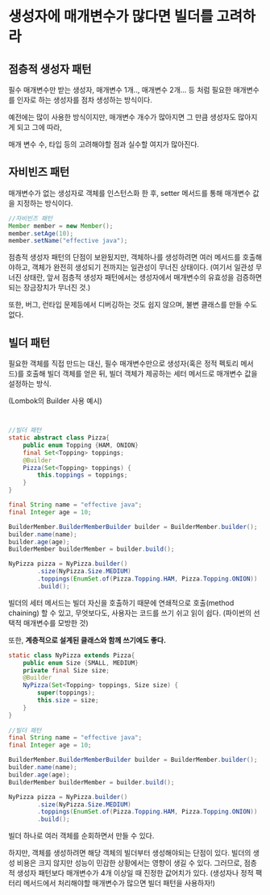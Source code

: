 # 생성자에 매개변수가 많다면 빌더를 고려하라
## 점층적 생성자 패턴
필수 매개변수만 받는 생성자, 매개변수 1개.., 매개변수 2개... 등 처럼 필요한 매개변수를 인자로 하는 생성자를 점차 생성하는 방식이다.

예전에는 많이 사용한 방식이지만, 매개변수 개수가 많아지면 그 만큼 생성자도 많아지게 되고 그에 따라,

매개 변수 수, 타입 등의 고려해야할 점과 실수할 여지가 많아진다.

## 자비빈즈 패턴
매개변수가 없는 생성자로 객체를 인스턴스화 한 후, setter 메서드를 통해 매개변수 값을 지정하는 방식이다.

```java
//자비빈즈 패턴
Member member = new Member();
member.setAge(10);
member.setName("effective java");
```
점층적 생성자 패턴의 단점이 보완됬지만, 객체하나를 생성하려면 여러 메서드를 호출해야하고, 
객체가 완전히 생성되기 전까지는 일관성이 무너진 상태이다.
(여기서 일관성 무너진 상태란, 앞서 점층적 생성자 패턴에서는 생성자에서 매개변수의 유효성을 검증하면 되는 장금장치가 무너진 것.)

또한, 버그, 런타입 문제등에서  디버깅하는 것도 쉽지 않으며, 불변 클래스를 만들 수도 없다.

## 빌더 패턴
필요한 객체를 직접 만드는 대신, 필수 매개변수만으로 생성자(혹은 정적 펙토리 메서드)를 호출해 빌더 객체를 얻은 뒤, 
빌더 객체가 제공하는 세터 메서드로 매개변수 값을 설정하는 방식.

(Lombok의 Builder 사용 예시)
```java


//빌더 패턴
static abstract class Pizza{
    public enum Topping {HAM, ONION}
    final Set<Topping> toppings;
    @Builder
    Pizza(Set<Topping> toppings) {
        this.toppings = toppings;
    }
}

final String name = "effective java";
final Integer age = 10;

BuilderMember.BuilderMemberBuilder builder = BuilderMember.builder();
builder.name(name);
builder.age(age);
BuilderMember builderMember = builder.build();

NyPizza pizza = NyPizza.builder()
        .size(NyPizza.Size.MEDIUM)
        .toppings(EnumSet.of(Pizza.Topping.HAM, Pizza.Topping.ONION))
        .build();
```
빌더의 세터 메서드는 빌더 자신을 호출하기 때문에 연쇄적으로 호출(method chaining) 할 수 있고,
무엇보다도, 사용자는 코드를 쓰기 쉬고 읽이 쉽다.
(파이썬의 선택적 매개변수를 모방한 것)

또한, **계층적으로 설계된 클래스와 함께 쓰기에도 좋다.**
```java
static class NyPizza extends Pizza{
    public enum Size {SMALL, MEDIUM}
    private final Size size;
    @Builder
    NyPizza(Set<Topping> toppings, Size size) {
        super(toppings);
        this.size = size;
    }
}
    
//빌더 패턴
final String name = "effective java";
final Integer age = 10;

BuilderMember.BuilderMemberBuilder builder = BuilderMember.builder();
builder.name(name);
builder.age(age);
BuilderMember builderMember = builder.build();

NyPizza pizza = NyPizza.builder()
        .size(NyPizza.Size.MEDIUM)
        .toppings(EnumSet.of(Pizza.Topping.HAM, Pizza.Topping.ONION))
        .build();
```
빌더 하나로 여러 객체를 순회하면서 만들 수 있다.

하지만, 객체를 생성하려면 해당 객체의 빌더부터 생성해야되는 단점이 있다. 빌더의 생성 비용은 크지 않지만 성능이 민감한 상황에서는 영향이 생길 수 있다.
그러므로, 점층적 생성자 패턴보다 매개변수가 4개 이상일 때 진정한 값어치가 있다.
(생성자나 정적 팩터리 메서드에서 처리해야할 매개변수가 많으면 빌더 패턴을 사용하자!)